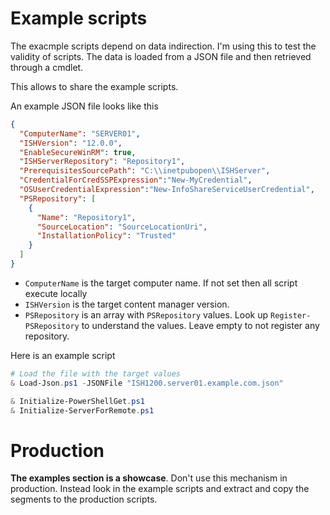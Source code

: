 # Example scripts

The exacmple scripts depend on data indirection. 
I'm using this to test the validity of scripts.
The data is loaded from a JSON file and then retrieved through a cmdlet.

This allows to share the example scripts.

An example JSON file looks like this 

```json
{
  "ComputerName": "SERVER01",
  "ISHVersion": "12.0.0",
  "EnableSecureWinRM": true,
  "ISHServerRepository": "Repository1",
  "PrerequisitesSourcePath": "C:\\inetpubopen\\ISHServer",
  "CredentialForCredSSPExpression":"New-MyCredential",
  "OSUserCredentialExpression":"New-InfoShareServiceUserCredential",
  "PSRepository": [
    {
      "Name": "Repository1",
      "SourceLocation": "SourceLocationUri",
      "InstallationPolicy": "Trusted"
    }  
  ]
}

```

- `ComputerName` is the target computer name. If not set then all script execute locally
- `ISHVersion` is the target content manager version.
- `PSRepository` is an array with `PSRepository` values. Look up `Register-PSRepository` to understand the values. Leave empty to not register any repository.


Here is an example script
```powershell
# Load the file with the target values
& Load-Json.ps1 -JSONFile "ISH1200.server01.example.com.json"

& Initialize-PowerShellGet.ps1
& Initialize-ServerForRemote.ps1
```

# Production

**The examples section is a showcase**. 
Don't use this mechanism in production. 
Instead look in the example scripts and extract and copy the segments to the production scripts.